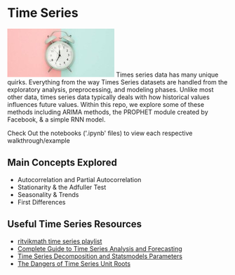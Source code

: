 # Time Series
<img src='images/time.jpg'>
Times series data has many unique quirks. Everything from the way Times Series datasets are handled from the exploratory analysis, preprocessing, and modeling phases. 
Unlike most other data, times series data typically deals with how historical values influences future values.
Within this repo, we explore some of these methods including ARIMA methods, the PROPHET module created by Facebook, & a simple RNN model.

Check Out the notebooks ('.ipynb' files) to view each respective walkthrough/example

## Main Concepts Explored
* Autocorrelation and Partial Autocorrelation
* Stationarity & the Adfuller Test
* Seasonality & Trends
* First Differences

## Useful Time Series Resources
* [ritvikmath time series playlist](https://www.youtube.com/watch?v=ZoJ2OctrFLA&list=PLvcbYUQ5t0UHOLnBzl46_Q6QKtFgfMGc3)
* [Complete Guide to Time Series Analysis and Forecasting](https://towardsdatascience.com/the-complete-guide-to-time-series-analysis-and-forecasting-70d476bfe775?utm_source=pocket_mylist)
* [Time Series Decomposition and Statsmodels Parameters](https://towardsdatascience.com/time-series-decomposition-and-statsmodels-parameters-69e54d035453)
* [The Dangers of Time Series Unit Roots](https://spuriousregression.com/the-dangers-of-time-series-unit-roots/?utm_source=pocket_mylist)
